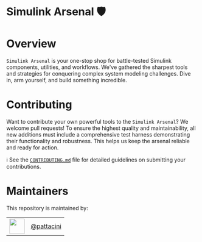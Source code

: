 Simulink Arsenal 🛡️
===================

# Overview
`Simulink Arsenal` is your one-stop shop for battle-tested Simulink components, utilities, and workflows.
We've gathered the sharpest tools and strategies for conquering complex system modeling challenges.
Dive in, arm yourself, and build something incredible.

# Contributing
Want to contribute your own powerful tools to the `Simulink Arsenal`? We welcome pull requests!
To ensure the highest quality and maintainability, all new additions must include a comprehensive test harness demonstrating their functionality and robustness.
This helps us keep the arsenal reliable and ready for action.

ℹ️ See the [`CONTRIBUTING.md`](/.github/CONTRIBUTING.md) file for detailed guidelines on submitting your contributions.

# Maintainers
This repository is maintained by:

|                                                                                         |                                            |
| :-------------------------------------------------------------------------------------: | :----------------------------------------: |
| [<img src="https://github.com/pattacini.png" width="40">](https://github.com/pattacini) | [@pattacini](https://github.com/pattacini) |